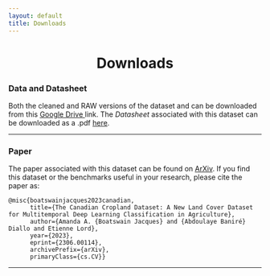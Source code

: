 ```yaml
---
layout: default
title: Downloads
---
```



<h1 style="text-align: center;"> Downloads </h1>

### Data and Datasheet 

Both the cleaned and RAW versions of the dataset and can be downloaded from this [Google Drive ](https://drive.google.com/drive/folders/1mNI8B5EMk0Xgvx2Pc9ztnQRaW9pXh8yb?usp=sharing "Link to dataset") link. The *Datasheet* associated with this dataset can be downloaded as a .pdf [here](TBA). 
<!--- # COMMENT: (Eventually these links will be replaced with a link to the OSF.) -->
___


### Paper

The paper associated with this dataset can be found on [ArXiv](https://arxiv.org/abs/2306.00114). If you find this dataset or the benchmarks useful in your research, please cite the paper as: 

```
@misc{boatswainjacques2023canadian,
      title={The Canadian Cropland Dataset: A New Land Cover Dataset for Multitemporal Deep Learning Classification in Agriculture}, 
      author={Amanda A. {Boatswain Jacques} and {Abdoulaye Baniré} Diallo and Etienne Lord},
      year={2023},
      eprint={2306.00114},
      archivePrefix={arXiv},
      primaryClass={cs.CV}}
```

___

